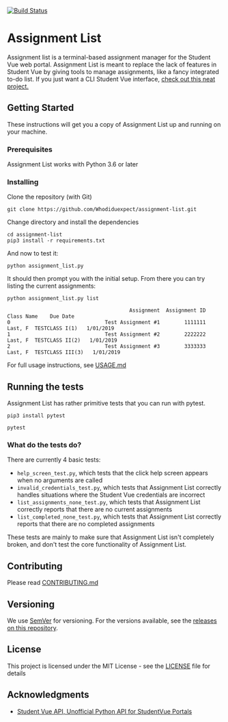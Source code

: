 [![Build Status](https://travis-ci.org/Whodiduexpect/assignment-list.svg?branch=master)](https://travis-ci.org/Whodiduexpect/assignment-list)
# Assignment List

Assignment list is a terminal-based assignment manager for the Student Vue web portal. Assignment List is meant to replace the lack of features in Student Vue by giving tools to manage assignments, like a fancy integrated to-do list. If you just want a CLI Student Vue interface, [check out this neat project.](https://github.com/kajchang/studentvue-cli)

## Getting Started

These instructions will get you a copy of Assignment List up and running on your machine.

### Prerequisites

Assignment List works with Python 3.6 or later

### Installing

Clone the repository (with Git)

```
git clone https://github.com/Whodiduexpect/assignment-list.git
```

Change directory and install the dependencies

```
cd assignment-list
pip3 install -r requirements.txt
```
And now to test it:
```
python assignment_list.py
```
It should then prompt you with the initial setup. From there you can try listing the current assignments:
```
python assignment_list.py list
```
```
                                        Assignment  Assignment ID                  Class Name    Due Date
0                               Test Assignment #1        1111111     Last, F  TESTCLASS I(1)   1/01/2019
1                               Test Assignment #2        2222222    Last, F  TESTCLASS II(2)   1/01/2019
2                               Test Assignment #3        3333333   Last, F  TESTCLASS III(3)   1/01/2019
```
For full usage instructions, see [USAGE.md](USAGE.md)

## Running the tests
Assignment List has rather primitive tests that you can run with pytest.
```
pip3 install pytest
```
```
pytest
```
### What do the tests do?
There are currently 4 basic tests:
* `help_screen_test.py`, which tests that the click help screen appears when no arguments are called
* `invalid_credentials_test.py`, which tests that Assignment List correctly handles situations where the Student Vue credentials are incorrect
* `list_assignments_none_test.py`, which tests that Assignment List correctly reports that there are no current assignments
* `list_completed_none_test.py`, which tests that Assignment List correctly reports that there are no completed assignments

These tests are mainly to make sure that Assignment List isn't completely broken, and don't test the core functionality of Assignment List.

## Contributing

Please read [CONTRIBUTING.md](CONTRIBUTING.md)

## Versioning

We use [SemVer](http://semver.org/) for versioning. For the versions available, see the [releases on this repository](https://github.com/Whodiduexpect/assignment-list/releases). 


## License

This project is licensed under the MIT License - see the [LICENSE](LICENSE) file for details

## Acknowledgments

* [Student Vue API, Unofficial Python API for StudentVue Portals](https://github.com/kajchang/StudentVue)
